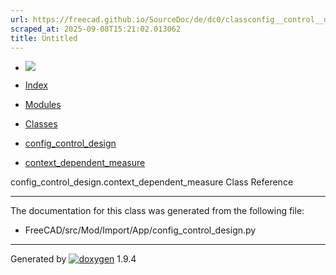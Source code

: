 ```yaml
---
url: https://freecad.github.io/SourceDoc/de/dc0/classconfig__control__design_1_1context__dependent__measure.html
scraped_at: 2025-09-08T15:21:02.013062
title: Untitled
---
```


  * [ ![](https://www.freecad.org/svg/logo-freecad.svg) ](https://freecadweb.org "FreeCAD")
  * [Index](../../index.html "Index")
  * [Modules](../../modules.html "Modules list")
  * [Classes](../../annotated.html "Annotated list")

  * [config_control_design](../../d4/d07/namespaceconfig__control__design.html)
  * [context_dependent_measure](../../de/dc0/classconfig__control__design_1_1context__dependent__measure.html)

config_control_design.context_dependent_measure Class Reference

* * *

The documentation for this class was generated from the following file:

  * FreeCAD/src/Mod/Import/App/config_control_design.py

* * *

Generated by
[![doxygen](../../doxygen.svg)](https://www.doxygen.org/index.html) 1.9.4

